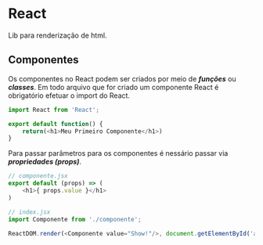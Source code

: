 # React

Lib para renderização de html.

## Componentes

Os componentes no React podem ser criados por meio de **_funções_** ou **_classes_**. Em todo arquivo que for criado um componente React é obrigatório efetuar o import do React.

```javascript
import React from 'React';

export default function() {
    return(<h1>Meu Primeiro Componente</h1>)
}
```

Para passar parâmetros para os componentes é nessário passar via **_propriedades (props)_**.

```javascript
// componente.jsx
export default (props) => (
    <h1>{ props.value }</h1>
)

// index.jsx
import Componente from './componente';

ReactDOM.render(<Componente value="Show!"/>, document.getElementById('app'));
```